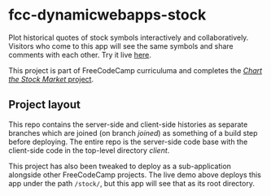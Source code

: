 # fcc-dynamicwebapps-stock

Plot historical quotes of stock symbols interactively and collaboratively. Visitors who come to this app will see the same symbols and share comments with each other. Try it live [here](http://fcc-project-platform.herokuapp.com/stock/).

This project is part of FreeCodeCamp curriculuma and completes the [*Chart the Stock Market* project](https://www.freecodecamp.com/challenges/chart-the-stock-market).

## Project layout

This repo contains the server-side and client-side histories as separate branches which are joined (on branch *joined*) as something of a build step before deploying. The entire repo is the server-side code base with the client-side code in the top-level directory *client*.

This project has also been tweaked to deploy as a sub-application alongside other FreeCodeCamp projects. The live demo above deploys this app under the path ```/stock/```, but this app will see that as its root directory.
